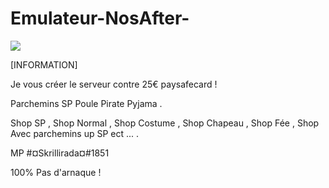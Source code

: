 # Emulateur-NosAfter-

![](https://cdn.discordapp.com/attachments/378601190520520714/379303685257166850/unknown.png)

[INFORMATION]

Je vous créer le serveur contre 25€ paysafecard ! 

Parchemins SP Poule Pirate Pyjama .

Shop SP , Shop Normal , Shop Costume , Shop Chapeau , Shop Fée , Shop Avec parchemins up SP ect ... .

MP #¤Skrillirada¤#1851

100% Pas d'arnaque !
